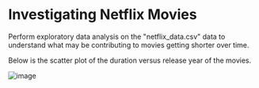 # Investigating Netflix Movies

Perform exploratory data analysis on the "netflix_data.csv" data to understand what may be contributing to movies getting shorter over time.

Below is the scatter plot of the duration versus release year of the movies.

![image](https://github.com/nirbhayspatil/Investigating-Neltflix-Movies/assets/90364453/77acbc41-6731-4f62-8807-e2b5e3d39fbb)
